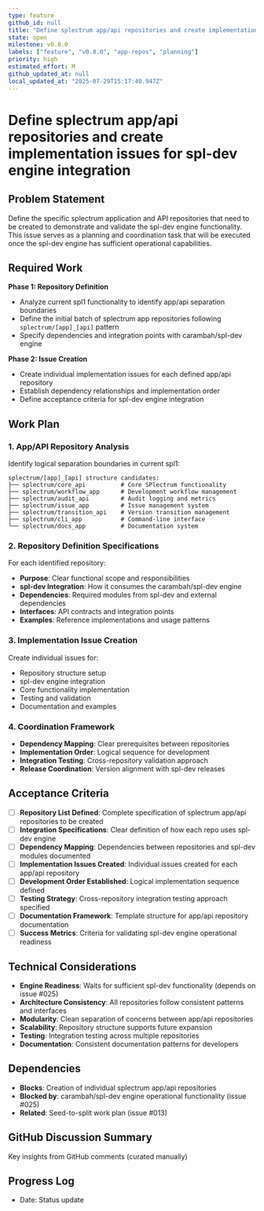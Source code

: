 ```yaml
---
type: feature
github_id: null
title: "Define splectrum app/api repositories and create implementation issues for spl-dev engine integration"
state: open
milestone: v0.8.0
labels: ["feature", "v0.8.0", "app-repos", "planning"]
priority: high
estimated_effort: M
github_updated_at: null
local_updated_at: "2025-07-29T15:17:40.947Z"
---
```


# Define splectrum app/api repositories and create implementation issues for spl-dev engine integration

## Problem Statement
Define the specific splectrum application and API repositories that need to be created to demonstrate and validate the spl-dev engine functionality. This issue serves as a planning and coordination task that will be executed once the spl-dev engine has sufficient operational capabilities.

## Required Work
**Phase 1: Repository Definition**
- Analyze current spl1 functionality to identify app/api separation boundaries
- Define the initial batch of splectrum app repositories following `splectrum/[app]_[api]` pattern
- Specify dependencies and integration points with carambah/spl-dev engine

**Phase 2: Issue Creation**
- Create individual implementation issues for each defined app/api repository
- Establish dependency relationships and implementation order
- Define acceptance criteria for spl-dev engine integration

## Work Plan

### 1. App/API Repository Analysis
Identify logical separation boundaries in current spl1:
```
splectrum/[app]_[api] structure candidates:
├── splectrum/core_api          # Core SPlectrum functionality
├── splectrum/workflow_app      # Development workflow management
├── splectrum/audit_api         # Audit logging and metrics
├── splectrum/issue_app         # Issue management system
├── splectrum/transition_api    # Version transition management
├── splectrum/cli_app           # Command-line interface
└── splectrum/docs_app          # Documentation system
```

### 2. Repository Definition Specifications
For each identified repository:
- **Purpose**: Clear functional scope and responsibilities
- **spl-dev Integration**: How it consumes the carambah/spl-dev engine
- **Dependencies**: Required modules from spl-dev and external dependencies
- **Interfaces**: API contracts and integration points
- **Examples**: Reference implementations and usage patterns

### 3. Implementation Issue Creation
Create individual issues for:
- Repository structure setup
- spl-dev engine integration
- Core functionality implementation
- Testing and validation
- Documentation and examples

### 4. Coordination Framework
- **Dependency Mapping**: Clear prerequisites between repositories
- **Implementation Order**: Logical sequence for development
- **Integration Testing**: Cross-repository validation approach
- **Release Coordination**: Version alignment with spl-dev releases

## Acceptance Criteria
- [ ] **Repository List Defined**: Complete specification of splectrum app/api repositories to be created
- [ ] **Integration Specifications**: Clear definition of how each repo uses spl-dev engine
- [ ] **Dependency Mapping**: Dependencies between repositories and spl-dev modules documented
- [ ] **Implementation Issues Created**: Individual issues created for each app/api repository
- [ ] **Development Order Established**: Logical implementation sequence defined
- [ ] **Testing Strategy**: Cross-repository integration testing approach specified
- [ ] **Documentation Framework**: Template structure for app/api repository documentation
- [ ] **Success Metrics**: Criteria for validating spl-dev engine operational readiness

## Technical Considerations
- **Engine Readiness**: Waits for sufficient spl-dev functionality (depends on issue #025)
- **Architecture Consistency**: All repositories follow consistent patterns and interfaces
- **Modularity**: Clean separation of concerns between app/api repositories
- **Scalability**: Repository structure supports future expansion
- **Testing**: Integration testing across multiple repositories
- **Documentation**: Consistent documentation patterns for developers

## Dependencies
- **Blocks**: Creation of individual splectrum app/api repositories
- **Blocked by**: carambah/spl-dev engine operational functionality (issue #025)
- **Related**: Seed-to-split work plan (issue #013)

## GitHub Discussion Summary
Key insights from GitHub comments (curated manually)

## Progress Log
- Date: Status update
